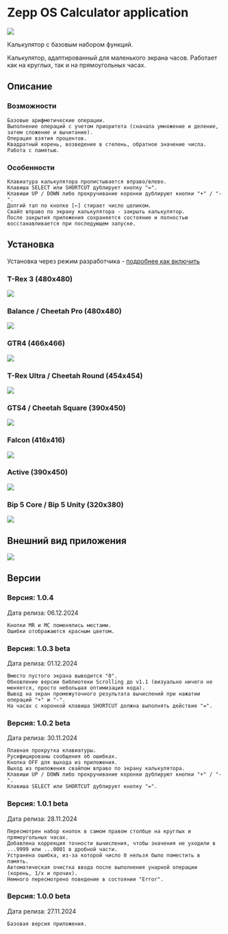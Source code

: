 # Zepp OS Calculator application

![](https://i.ibb.co/VpXkddg/icon.png)

Калькулятор с базовым набором функций.

Калькулятор, адаптированный для маленького экрана часов. Работает как на круглых, так и на прямоугольных часах.

## Описание

### Возможности

    Базовые арифметические операции.
    Выполнение операций с учетом приоритета (сначала умножение и деление, затем сложение и вычитание).
    Операция взятия процентов.
    Квадратный корень, возведение в степень, обратное значение числа.
    Работа с памятью.

### Особенности

    Клавиатура калькулятора пролистывается вправо/влево.
    Клавиша SELECT или SHORTCUT дублирует кнопку "=".
    Клавиши UP / DOWN либо прокручивание коронки дублируют кнопки "+" / "-".
    Долгий тап по кнопке [←] стирает число целиком.
    Свайп вправо по экрану калькулятора - закрыть калькулятор.
    После закрытия приложения сохраняется состояние и полностью восстанавливается при последующем запуске.

## Установка

Установка через режим разработчика - [подробнее как включить](https://4pda.to/forum/index.php?showtopic=1075239&view=findpost&p=125626228) 

### T-Rex 3 (480x480)

![](https://i.ibb.co/CsDcPJt/calc-r-MHS-480x480.png)

### Balance / Cheetah Pro (480x480)

![](https://i.ibb.co/KzrQMzX/calc-r-NXP-480x480.png)

### GTR4 (466x466)

![](https://i.ibb.co/0JjDjfR/calc-r-NXP-466x466.png)

### T-Rex Ultra / Cheetah Round (454x454)

![](https://i.ibb.co/Mg880W9/calc-r-NXP-454x454.png)

### GTS4 / Cheetah Square (390x450)

![](https://i.ibb.co/VVgmncZ/calc-s-Apollo-390x450.png)

### Falcon (416x416)

![](https://i.ibb.co/r0brmd2/calc-r-NXP-416x416.png)

### Active (390x450)

![](https://i.ibb.co/Zg8S5kR/calc-s-NXP-390x450.png)

### Bip 5 Core / Bip 5 Unity (320x380)

![](https://i.ibb.co/zXyQcmq/calc-s-Apollo-320x380.png)

## Внешний вид приложения

![](https://i.ibb.co/7rPgnfs/calc.jpg)

## Версии

### Версия: 1.0.4

Дата релиза: 06.12.2024

    Кнопки MR и MC поменялись местами.
    Ошибки отображаются красным цветом.

### Версия: 1.0.3 beta

Дата релиза: 01.12.2024

    Вместо пустого экрана выводится "0".
    Обновление версии библиотеки Scrolling до v1.1 (визуально ничего не меняется, просто небольшая оптимизация кода).
    Вывод на экран промежуточного результата вычислений при нажатии операций "+" и "-".
    На часах с коронкой клавиша SHORTCUT должна выполнять действие "=".

### Версия: 1.0.2 beta

Дата релиза: 30.11.2024

    Плавная прокрутка клавиатуры.
    Русифицированы сообщения об ошибках.
    Кнопка OFF для выхода из приложения.
    Выход из приложения свайпом вправо по экрану калькулятора.
    Клавиши UP / DOWN либо прокручивание коронки дублируют кнопки "+" / "-".
    Клавиша SELECT или SHORTCUT дублирует кнопку "=".

### Версия: 1.0.1 beta

Дата релиза: 28.11.2024

    Пересмотрен набор кнопок в самом правом столбце на круглых и прямоугольных часах.
    Добавлена коррекция точности вычисления, чтобы значения не уходили в ...9999 или ...0001 в дробной части.
    Устранена ошибка, из-за которой число 0 нельзя было поместить в память.
    Автоматическая очистка ввода после выполнения унарной операции (корень, 1/x и прочих).
    Немного пересмотрено поведение в состоянии "Error".

### Версия: 1.0.0 beta

Дата релиза: 27.11.2024

    Базовая версия приложения.
    
